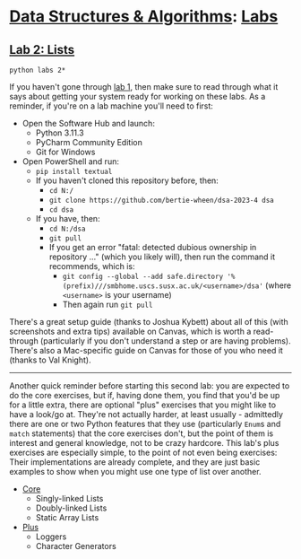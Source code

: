 # [Data Structures & Algorithms](https://github.com/bertie-wheen/dsa-2023-4/blob/trunk/README.md): [Labs](https://github.com/bertie-wheen/dsa-2023-4/blob/trunk/labs/README.md)

## [Lab 2: Lists](https://github.com/bertie-wheen/dsa-2023-4/blob/trunk/labs/lab2/README.md)
```shell
python labs 2*
```

If you haven't gone through [lab 1](https://github.com/bertie-wheen/dsa-2023-4/blob/trunk/labs/lab1/README.md),
then make sure to read through what it says about getting your system ready for working on these labs. As a reminder, if
you're on a lab machine you'll need to first:
- Open the Software Hub and launch:
  - Python 3.11.3
  - PyCharm Community Edition
  - Git for Windows
- Open PowerShell and run:
  - `pip install textual`
  - If you haven't cloned this repository before, then:
    - `cd N:/`
    - `git clone https://github.com/bertie-wheen/dsa-2023-4 dsa`
    - `cd dsa`
  - If you have, then:
    - `cd N:/dsa`
    - `git pull`
    - If you get an error "fatal: detected dubious ownership in repository ..." (which you likely will),
      then run the command it recommends, which is:
      - `git config --global --add safe.directory '%(prefix)///smbhome.uscs.susx.ac.uk/<username>/dsa'`
        (where `<username>` is your username)
      - Then again run `git pull`

There's a great setup guide (thanks to Joshua Kybett) about all of this (with screenshots and extra tips) available on
Canvas, which is worth a read-through (particularly if you don't understand a step or are having problems). There's
also a Mac-specific guide on Canvas for those of you who need it (thanks to Val Knight).

---

Another quick reminder before starting this second lab: you are expected to do the core exercises, but if, having done
them, you find that you'd be up for a little extra, there are optional "plus" exercises that you might like to have a
look/go at. They're not actually harder, at least usually - admittedly there are one or two Python features that they
use (particularly `Enum`s and `match` statements) that the core exercises don't, but the point of them is interest and
general knowledge, not to be crazy hardcore. This lab's plus exercises are especially simple, to the point of not even
being exercises: Their implementations are already complete, and they are just basic examples to show when you might use
one type of list over another.

- [Core](https://github.com/bertie-wheen/dsa-2023-4/blob/trunk/labs/lab2/core/README.md)
  - Singly-linked Lists
  - Doubly-linked Lists
  - Static Array Lists
- [Plus](https://github.com/bertie-wheen/dsa-2023-4/blob/trunk/labs/lab2/plus/README.md)
  - Loggers
  - Character Generators

